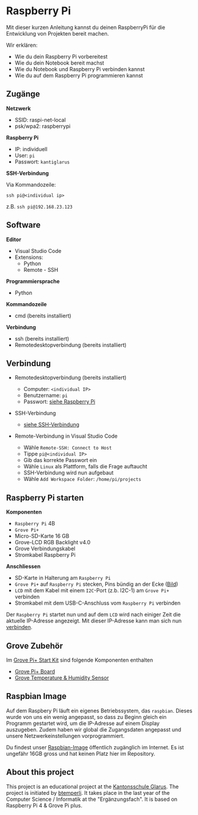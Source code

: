 # Raspberry Pi

Mit dieser kurzen Anleitung kannst du deinen RaspberryPi für die Entwicklung von Projekten bereit machen.

Wir erklären:

- Wie du dein Raspberry Pi vorbereitest
- Wie du dein Notebook bereit machst
- Wie du Notebook und Raspberry Pi verbinden kannst
- Wie du auf dem Raspberry Pi programmieren kannst

## Zugänge

**Netzwerk**

- SSID: raspi-net-local 
- psk/wpa2: raspberrypi 


**<a name="raspberrypi">Raspberry Pi</a>**

- IP: individuell
- User: `pi`
- Passwort: `kantiglarus`

**<a name="ssh">SSH-Verbindung</a>**

Via Kommandozeile:

```
ssh pi@<individual ip>
```

z.B. `ssh pi@192.168.23.123`

## Software

**Editor**

- Visual Studio Code
- Extensions:
  - Python
  - Remote - SSH

**Programmiersprache**

- Python

**Kommandozeile**

- cmd (bereits installiert)

**Verbindung**

- ssh (bereits installiert)
- Remotedesktopverbindung (bereits installiert)

## <a name="verbindung">Verbindung</a>

- Remotedesktopverbindung (bereits installiert)
  - Computer: `<individual IP>`
  - Benutzername: `pi`
  - Passwort: [siehe Raspberry Pi](#raspberrypi)

- SSH-Verbindung
  - [siehe SSH-Verbindung](#ssh)

- Remote-Verbindung in Visual Studio Code
  - Wähle `Remote-SSH: Connect to Host`
  - Tippe `pi@<individual IP>`
  - Gib das korrekte Passwort ein
  - Wähle `Linux` als Plattform, falls die Frage auftaucht
  - SSH-Verbindung wird nun aufgebaut
  - Wähle `Add Workspace Folder`: `/home/pi/projects`

  
## Raspberry Pi starten
 
**Komponenten**

- `Raspberry Pi` 4B
- `Grove Pi+`
- Micro-SD-Karte 16 GB
- Grove-LCD RGB Backlight v4.0
- Grove Verbindungskabel
- Stromkabel Raspberry Pi

**Anschliessen**

- SD-Karte in Halterung am `Raspberry Pi`
- `Grove Pi+` auf `Raspberry Pi` stecken, Pins bündig an der Ecke ([Bild](https://files.seeedstudio.com/wiki/GrovePi_Plus/img/110060049%2010_02.jpg))
- `LCD` mit dem Kabel mit einem `I2C`-Port (z.b. I2C-1) am `Grove Pi+` verbinden
- Stromkabel mit dem USB-C-Anschluss vom `Raspberry Pi` verbinden

Der `Raspberry Pi` startet nun und auf dem `LCD` wird nach einiger Zeit die aktuelle IP-Adresse angezeigt. Mit dieser IP-Adresse kann man sich nun [verbinden](#verbinden). 

## Grove Zubehör

Im [Grove Pi+ Start Kit](https://www.reichelt.de/de/de/raspberry-pi-grovepi-starter-kit-rpi-grove-start-p191306.html) sind folgende Komponenten enthalten

- [Grove Pi+ Board](components/grove-pi-plus-board.md)
- [Grove Temperature & Humidity Sensor](components/grove-dht.md)

## <a name="raspbian">Raspbian Image</a>

Auf dem Raspbery Pi läuft ein eigenes Betriebssystem, das `raspbian`.
Dieses wurde von uns ein wenig angepasst, so dass zu Beginn gleich ein Programm gestartet wird, um die IP-Adresse auf einem Display auszugeben.
Zudem haben wir global die Zugangsdaten angepasst und unsere Netzwerkeinstellungen vorprogrammiert.

Du findest unser [Raspbian-Image][1] öffentlich zugänglich im Internet. Es ist ungefähr 16GB gross und hat keinen Platz hier im Repository. 

## About this project

This project is an educational project at the [Kantonsschule Glarus](https://www.kanti-glarus.ch).
The project is initiated by [btemperli](https://github.com/btemperli). It takes place in the last year of the Computer Science / Informatik at the "Ergänzungsfach".
It is based on Raspberry Pi 4 & Grove Pi plus.


[1]: https://schulegl-my.sharepoint.com/:u:/g/personal/beat_temperli_schulegl_ch/ESr2nS3PJehMvK8htM4yCMABNG9tpDiTDhiIJCeJ87uXVw?e=hQKhzT 